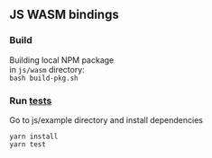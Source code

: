## JS WASM bindings

### Build

Building local NPM package  
in `js/wasm` directory:  
`bash build-pkg.sh`  

### Run [tests](example/test)

Go to js/example directory and install dependencies  

```
yarn install
yarn test
```
